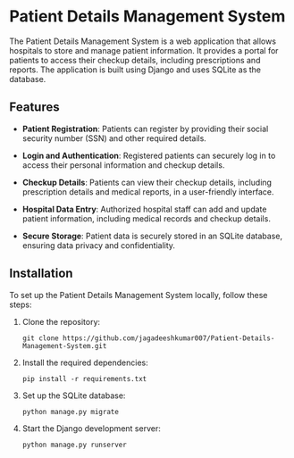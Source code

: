 

# Patient Details Management System

The Patient Details Management System is a web application that allows hospitals to store and manage patient information. It provides a portal for patients to access their checkup details, including prescriptions and reports. The application is built using Django and uses SQLite as the database.

## Features

- **Patient Registration**: Patients can register by providing their social security number (SSN) and other required details.

- **Login and Authentication**: Registered patients can securely log in to access their personal information and checkup details.

- **Checkup Details**: Patients can view their checkup details, including prescription details and medical reports, in a user-friendly interface.

- **Hospital Data Entry**: Authorized hospital staff can add and update patient information, including medical records and checkup details.

- **Secure Storage**: Patient data is securely stored in an SQLite database, ensuring data privacy and confidentiality.

## Installation

To set up the Patient Details Management System locally, follow these steps:

1. Clone the repository:

   ```shell
   git clone https://github.com/jagadeeshkumar007/Patient-Details-Management-System.git
2. Install the required dependencies:
   ```shell
   pip install -r requirements.txt
3. Set up the SQLite database:
   ```shell
   python manage.py migrate
4. Start the Django development server:
   ```shell
   python manage.py runserver
